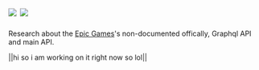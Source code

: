 # ![](https://raw.githubusercontent.com/Tectors/ico/94dca681eccc49cd00c55b1c6eaa1b498b45a8d4/EpicGraphQL-cache.svg) ![](https://raw.githubusercontent.com/Tectors/ico/main/EpicGraphQL2-cache-a.svg)

Research about the [Epic Games](https://www.epicgames.com/)'s non-documented offically, Graphql API and main API.


||hi so i am working on it right now so lol||
